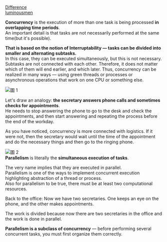 

[Difference](https://medium.com/erens-tech-book/%E7%90%86%E8%A7%A3-process-thread-94a40721b492)  
[luminousmen](https://luminousmen.com/post/concurrency-and-parallelism-are-different)


**Concurrency** is the execution of more than one task is being processed **in overlapping time periods**.    
An important detail is that tasks are not necessarily performed at the same time(but it's possible).  

**That is based on the notion of Interruptability — tasks can be divided into smaller and alternating subtasks.**    
In this case, they can be executed simultaneously, but this is not necessary.
Subtasks are not connected with each other. Therefore, it does not matter which of them will end earlier, and which later. Thus, concurrency can be realized in many ways — using green threads or processes or asynchronous operations that work on one CPU or something else.

![圖 1](images/afe91940375130cff2de823ca2fd5498d27e8112523fb0ce18da5564ae38d21d.png)  

Let's draw an analogy: **the secretary answers phone calls and sometimes checks for appointments**.   
He needs to stop answering the phone to go to the desk and check the appointments, and then start answering and repeating the process before the end of the workday.

As you have noticed, concurrency is more connected with logistics. If it were not, then the secretary would wait until the time of the appointment and do the necessary things and then go to the ringing phone.


![圖 2](images/de48f921b2f5c32c4f270e4e9dac8cb1c64b498c0298050655056fe38bd3feb0.png)  
**Parallelism** is literally the **simultaneous execution of tasks**.  

The very name implies that they are executed in parallel.  
Parallelism is one of the ways to implement concurrent execution highlighting abstraction of a thread or process.  
Also for parallelism to be true, there must be at least two computational resources.

Back to the office: Now we have two secretaries. One keeps an eye on the phone, and the other makes appointments.  

The work is divided because now there are two secretaries in the office and the work is done in parallel.

**Parallelism is a subclass of concurrency** — before performing several concurrent tasks, you must first organize them correctly.
